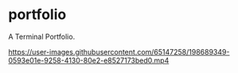 # portfolio
 A Terminal Portfolio. 

https://user-images.githubusercontent.com/65147258/198689349-0593e01e-9258-4130-80e2-e8527173bed0.mp4

